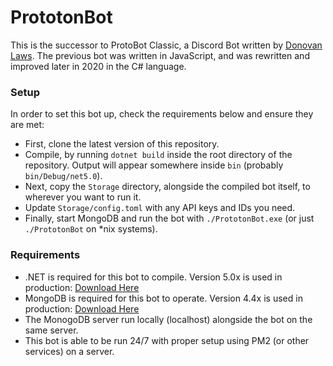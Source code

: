 PrototonBot
===
This is the successor to ProtoBot Classic, a Discord Bot written by [Donovan Laws](https://github.com/donovanlaws).
The previous bot was written in JavaScript, and was rewritten and improved later in 2020 in the C# language.

### Setup
In order to set this bot up, check the requirements below and ensure they are met:
- First, clone the latest version of this repository.
- Compile, by running `dotnet build` inside the root directory of the repository. Output will appear somewhere inside `bin` (probably `bin/Debug/net5.0`).
- Next, copy the `Storage` directory, alongside the compiled bot itself, to wherever you want to run it.
- Update `Storage/config.toml` with any API keys and IDs you need.
- Finally, start MongoDB and run the bot with `./PrototonBot.exe` (or just `./PrototonBot` on *nix systems).


### Requirements
- .NET is required for this bot to compile. Version 5.0x is used in production: [Download Here](https://dotnet.microsoft.com/download/dotnet/5.0)
- MongoDB is required for this bot to operate. Version 4.4x is used in production: [Download Here](https://www.mongodb.com/try/download/community)
- The MonogoDB server run locally (localhost) alongside the bot on the same server.
- This bot is able to be run 24/7 with proper setup using PM2 (or other services) on a server.
